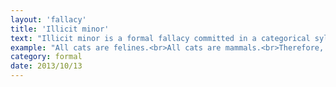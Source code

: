 ```yaml
---
layout: 'fallacy'
title: 'Illicit minor'
text: "Illicit minor is a formal fallacy committed in a categorical syllogism that is invalid because its minor term is undistributed in the minor premise but distributed in the conclusion."
example: "All cats are felines.<br>All cats are mammals.<br>Therefore, all mammals are felines.<br><br>The minor term here is mammal, which is not distributed in the minor premise 'All cats are mammals,' because this premise is only defining a property of possibly some mammals (i.e., that they're cats.) However, in the conclusion 'All mammals are felines,' mammal is distributed (it is talking about all mammals being felines). It is shown to be false by any mammal that is not a feline; for example, a dog."
category: formal
date: 2013/10/13
---
```

